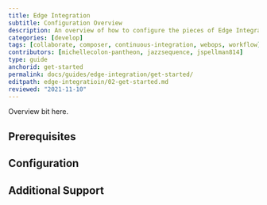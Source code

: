 ```yaml
---
title: Edge Integration
subtitle: Configuration Overview
description: An overview of how to configure the pieces of Edge Integration.
categories: [develop]
tags: [collaborate, composer, continuous-integration, webops, workflow]
contributors: [michellecolon-pantheon, jazzsequence, jspellman814]
type: guide
anchorid: get-started
permalink: docs/guides/edge-integration/get-started/
editpath: edge-integratioin/02-get-started.md
reviewed: "2021-11-10"
---
```


Overview bit here.

## Prerequisites



## Configuration



## Additional Support

